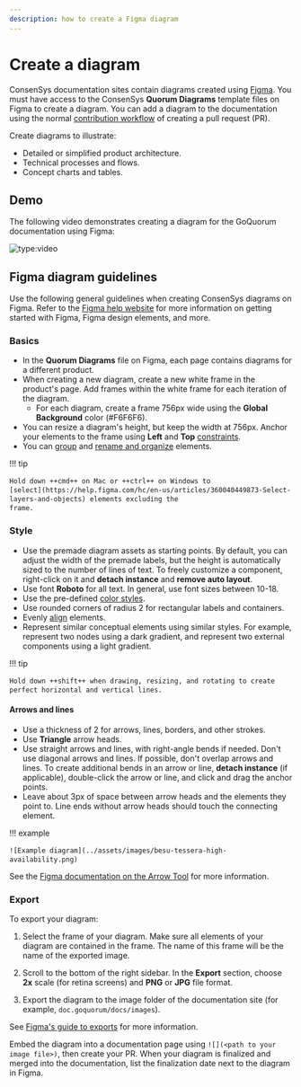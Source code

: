 ```yaml
---
description: how to create a Figma diagram
---
```


# Create a diagram

ConsenSys documentation sites contain diagrams created using [Figma](https://figma.com/).
You must have access to the ConsenSys **Quorum Diagrams** template files on Figma to create a diagram.
You can add a diagram to the documentation using the normal [contribution workflow](index.md#contribution-workflow) of
creating a pull request (PR).

Create diagrams to illustrate:

- Detailed or simplified product architecture.
- Technical processes and flows.
- Concept charts and tables.

## Demo

The following video demonstrates creating a diagram for the GoQuorum documentation using Figma:

![type:video](https://www.youtube.com/embed/2H-OeBkVOws)

## Figma diagram guidelines

Use the following general guidelines when creating ConsenSys diagrams on Figma.
Refer to the [Figma help website](https://help.figma.com/hc/en-us) for more information on getting started with Figma,
Figma design elements, and more.

### Basics

- In the **Quorum Diagrams** file on Figma, each page contains diagrams for a different product.
- When creating a new diagram, create a new white frame in the product's page.
  Add frames within the white frame for each iteration of the diagram.
    - For each diagram, create a frame 756px wide using the **Global Background** color (#F6F6F6).
- You can resize a diagram's height, but keep the width at 756px.
  Anchor your elements to the frame using **Left** and **Top**
  [constraints](https://help.figma.com/hc/en-us/articles/360039957734-Apply-constraints-to-define-how-layers-resize).
- You can [group](https://help.figma.com/hc/en-us/articles/360039832054-Frames-and-Groups) and
  [rename and organize](https://help.figma.com/hc/en-us/articles/360038663994-Name-and-organize-components) elements.

!!! tip

    Hold down ++cmd++ on Mac or ++ctrl++ on Windows to
    [select](https://help.figma.com/hc/en-us/articles/360040449873-Select-layers-and-objects) elements excluding the
    frame.

### Style

- Use the premade diagram assets as starting points.
  By default, you can adjust the width of the premade labels, but the height is automatically sized to the number of
  lines of text.
  To freely customize a component, right-click on it and **detach instance** and **remove auto layout**.
- Use font **Roboto** for all text.
  In general, use font sizes between 10-18.
- Use the pre-defined [color styles](https://help.figma.com/hc/en-us/articles/360039820134-Manage-and-share-styles).
- Use rounded corners of radius 2 for rectangular labels and containers.
- Evenly [align](https://help.figma.com/hc/en-us/articles/360039956914-Adjust-alignment-rotation-and-position) elements.
- Represent similar conceptual elements using similar styles.
  For example, represent two nodes using a dark gradient, and represent two external components using a light gradient.

!!! tip

    Hold down ++shift++ when drawing, resizing, and rotating to create perfect horizontal and vertical lines.

#### Arrows and lines

- Use a thickness of 2 for arrows, lines, borders, and other strokes.
- Use **Triangle** arrow heads.
- Use straight arrows and lines, with right-angle bends if needed.
  Don't use diagonal arrows and lines.
  If possible, don't overlap arrows and lines.
  To create additional bends in an arrow or line, **detach instance** (if applicable), double-click the arrow or line,
  and click and drag the anchor points.
- Leave about 3px of space between arrow heads and the elements they point to.
  Line ends without arrow heads should touch the connecting element.

!!! example

    ![Example diagram](../assets/images/besu-tessera-high-availability.png)

See the
[Figma documentation on the Arrow Tool](https://help.figma.com/hc/en-us/articles/360040450133-Using-Shape-Tools#h_677f8eba-73c4-4987-a64b-c0226aaec392)
for more information.

### Export

To export your diagram:

1. Select the frame of your diagram.
    Make sure all elements of your diagram are contained in the frame.
    The name of this frame will be the name of the exported image.

1. Scroll to the bottom of the right sidebar.
    In the **Export** section, choose **2x** scale (for retina screens) and **PNG** or **JPG** file format.

1. Export the diagram to the image folder of the documentation site (for example, `doc.goquorum/docs/images`).

See [Figma's guide to exports](https://help.figma.com/hc/en-us/articles/360040028114-Guide-to-exports-in-Figma) for more
information.

Embed the diagram into a documentation page using `![](<path to your image file>)`, then create your PR.
When your diagram is finalized and merged into the documentation, list the finalization date next to the diagram in Figma.
